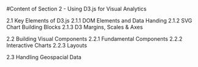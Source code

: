 #Content of Section 2 - Using D3.js for Visual Analytics

2.1   Key Elements of D3.js
2.1.1 DOM Elements and Data Handing
2.1.2 SVG Chart Building Blocks
2.1.3 D3 Margins, Scales & Axes

2.2   Building Visual Components
2.2.1 Fundamental Components
2.2.2 Interactive Charts
2.2.3 Layouts

2.3   Handling Geospacial Data
